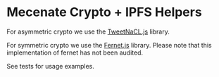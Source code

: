 # Mecenate Crypto + IPFS Helpers

For asymmetric crypto we use the [TweetNaCL.js](https://github.com/dchest/tweetnacl-js) library.

For symmetric crypto we use the [Fernet.js](https://github.com/csquared/fernet.js) library. Please note that this implementation of fernet has not been audited.

See tests for usage examples.
